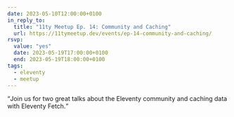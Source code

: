 ```yaml
---
date: 2023-05-10T12:00:00+0100
in_reply_to:
  title: "11ty Meetup Ep. 14: Community and Caching"
  url: https://11tymeetup.dev/events/ep-14-community-and-caching/
rsvp:
  value: "yes"
  date: 2023-05-19T17:00:00+0100
  end: 2023-05-19T18:00:00+0100
tags:
  - eleventy
  - meetup
---
```


<q>Join us for two great talks about the Eleventy community and caching data with Eleventy Fetch.</q>
